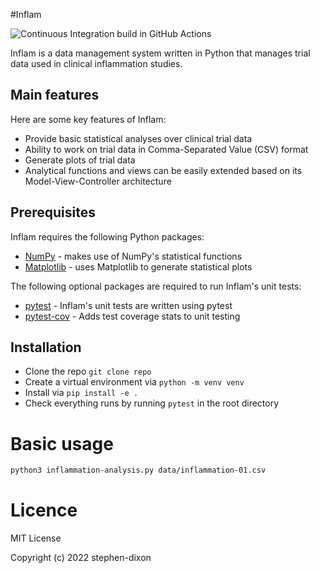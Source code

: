 #Inflam

![Continuous Integration build in GitHub Actions](https://github.com/<stephen-dixon>/python-intermediate-inflammation/workflows/CI/badge.svg?branch=main)

Inflam is a data management system written in Python that manages trial data used in clinical inflammation studies.

## Main features

Here are some key features of Inflam:

- Provide basic statistical analyses over clinical trial data
- Ability to work on trial data in Comma-Separated Value (CSV) format
- Generate plots of trial data
- Analytical functions and views can be easily extended based on its Model-View-Controller architecture

## Prerequisites

Inflam requires the following Python packages:

- [NumPy](https://www.numpy.org/) - makes use of NumPy's statistical functions
- [Matplotlib](https://matplotlib.org/stable/index.html) - uses Matplotlib to generate statistical plots

The following optional packages are required to run Inflam's unit tests:

- [pytest](https://docs.pytest.org/en/stable/) - Inflam's unit tests are written using pytest
- [pytest-cov](https://pypi.org/project/pytest-cov/) - Adds test coverage stats to unit testing


## Installation
- Clone the repo `git clone repo`
- Create a virtual environment via `python -m venv venv`
- Install via `pip install -e .`
- Check everything runs by running `pytest` in the root directory

# Basic usage

```sh
python3 inflammation-analysis.py data/inflammation-01.csv
```

# Licence

MIT License

Copyright (c) 2022 stephen-dixon
